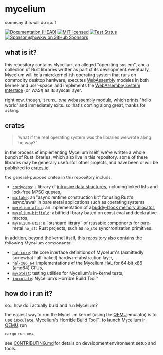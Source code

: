 # mycelium

someday this will do stuff

[![Documentation (HEAD)][docs-main-badge]][docs-main-url]
[![MIT licensed][mit-badge]][mit-url]
[![Test Status][tests-badge]][tests-url]
[![Sponsor @hawkw on GitHub Sponsors][sponsor-badge]][sponsor-url]

[docs-main-badge]: https://img.shields.io/netlify/3ec00bb5-251a-4f83-ac7f-3799d95db0e6?label=docs%20%28main%20branch%29
[docs-main-url]: https://mycelium.elizas.website/
[mit-badge]: https://img.shields.io/badge/license-MIT-blue.svg
[mit-url]: ../LICENSE
[tests-badge]: https://github.com/hawkw/mycelium/actions/workflows/ci.yml/badge.svg?branch=main
[tests-url]: https://github.com/hawkw/mycelium/actions/workflows/ci.yml
[sponsor-badge]: https://img.shields.io/badge/sponsor-%F0%9F%A4%8D-ff69b4
[sponsor-url]: https://github.com/sponsors/hawkw

## what is it?

this repository contains Mycelium, an alleged "operating system", and a
collection of Rust libraries written as part of its development. eventually,
Mycelium will be a microkernel-ish operating system that runs on commodity
desktop hardware, executes [WebAssembly] modules in both kernel- and user-space,
and implements the [WebAssembly System Interface][wasi] (or _WASI_) as its syscall layer.

right now, though, it runs...[_one_ webassembly module][helloworld], which
prints "hello world" and immediately exits. so that's coming along great,
thanks for asking.

## crates

> "what if the real operating system was the libraries we wrote along the way?"

in the process of implementing Mycelium itself, we've written a whole bunch of
Rust libraries, which also live in this repository. some of these libraries may
be generally useful for other projects, and have been or will be published to
[crates.io].

the general-purpose crates in this repository include:

- [`cordyceps`]: a library of [intrusive data structures][intrusive], including
      linked lists and lock-free MPSC queues,
- [`maitake`]: an "async runtime construction kit" for using Rust's async/await
      in bare metal applications such as operating systems,
- [`mycelium-alloc`]: an implementation of a [buddy-block memory allocator][buddy],
- [`mycelium-bitfield`]: a bitfield library based on const eval and declarative
      macros,
- [`mycelium-util`]: a "standard library" of reusable components for bare-metal
      `no_std` Rust projects, such as `no_std` synchronization primitives.

in addition, beyond the kernel itself, this repository also contains the
following Mycelium components:

- [`hal-core`]: the core interface definitions of Mycelium's (admittedly
      somewhat half-baked) hardware abstraction layer,
- [`hal-x86_64`]: implementations of the Mycelium HAL for 64-bit x86 (amd64)
      CPUs,
- [`mycotest`]: testing utilities for Mycelium's in-kernel tests,
- [`inoculate`]: Mycelium's Horrible Build Tool™

## how do i run it?

so...how do i actually build and run Mycelium?

the easiest way to run the Mycelium kernel (using the [QEMU] emulator) is to use
[`inoculate`], Mycelium's Horrible Build Tool™. to launch Mycelium in [QEMU], run

```console
cargo run-x64
```

see [CONTRIBUTING.md] for details on development environment setup and tools.

[WebAssembly]: https://webassembly.org/
[wasi]: https://github.com/WebAssembly/WASI
[helloworld]: https://github.com/hawkw/mycelium/blob/main/src/helloworld.wast
[crates.io]: https://crates.io

[`cordyceps`]: https://github.com/hawkw/mycelium/tree/main/cordyceps
[`maitake`]: https://github.com/hawkw/mycelium/tree/main/maitake
[`mycelium-alloc`]: https://github.com/hawkw/mycelium/tree/main/alloc
[`mycelium-bitfield`]: https://github.com/hawkw/mycelium/tree/main/bitfield
[`mycelium-util`]: https://github.com/hawkw/mycelium/tree/main/util
[`hal-core`]: https://github.com/hawkw/mycelium/tree/main/hal-core
[`hal-x86_64`]: https://github.com/hawkw/mycelium/tree/main/hal-x86_64
[`mycotest`]: https://github.com/hawkw/mycelium/tree/main/mycotest
[`inoculate`]: https://github.com/hawkw/mycelium/tree/main/inoculate

[intrusive]:
    https://www.boost.org/doc/libs/1_45_0/doc/html/intrusive/intrusive_vs_nontrusive.html
[buddy]: https://en.wikipedia.org/wiki/Buddy_memory_allocation

[QEMU]: https://www.qemu.org/
[CONTRIBUTING.md]: https://github.com/hawkw/mycelium/blob/main/CONTRIBUTING.md